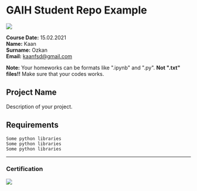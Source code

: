 # GAIH Student Repo Example
![](img/logo.png)

**Course Date:** 15.02.2021  
**Name:** Kaan  
**Surname:** Ozkan  
**Email:** kaanfsd@gmail.com  

**Note:** Your homeworks can be formats like ".ipynb" and ".py". **Not ".txt" files!!** Make sure that your codes works.  

## Project Name
Description of your project.

## Requirements
```
Some python libraries
Some python libraries
Some python libraries
```
---

### Certification
![](img/certificate_ex.png)

